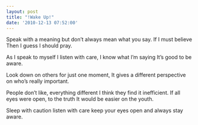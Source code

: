 ```yaml
---
layout: post
title: "!Wake Up!"
date: '2010-12-13 07:52:00'
---
```


Speak with a meaning
but don’t always mean what you say.
If I must believe
Then I guess I should pray.

As I speak to myself
I listen with care,
I know what I’m saying
It’s good to be aware.

Look down on others
for just one moment,
It gives a different perspective
on who’s really important.

People don’t like, everything different
I think they find it inefficient.
If all eyes were open, to the truth
It would be easier on the youth.

Sleep with caution
listen with care
keep your eyes open
and always stay aware.
